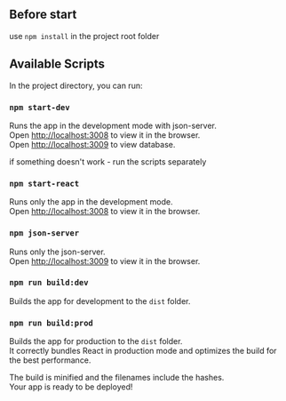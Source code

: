 ## Before start

use `npm install` in the project root folder

## Available Scripts

In the project directory, you can run:

### `npm start-dev`

Runs the app in the development mode with json-server.\
Open [http://localhost:3008](http://localhost:3008) to view it in the browser.\
Open [http://localhost:3009](http://localhost:3009) to view database.

if something doesn't work - run the scripts separately

### `npm start-react`

Runs only the app in the development mode.\
Open [http://localhost:3008](http://localhost:3008) to view it in the browser.

### `npm json-server`

Runs only the json-server.\
Open [http://localhost:3009](http://localhost:3009) to view it in the browser.

### `npm run build:dev`

Builds the app for development to the `dist` folder.

### `npm run build:prod`

Builds the app for production to the `dist` folder.\
It correctly bundles React in production mode and optimizes the build for the best performance.

The build is minified and the filenames include the hashes.\
Your app is ready to be deployed!

